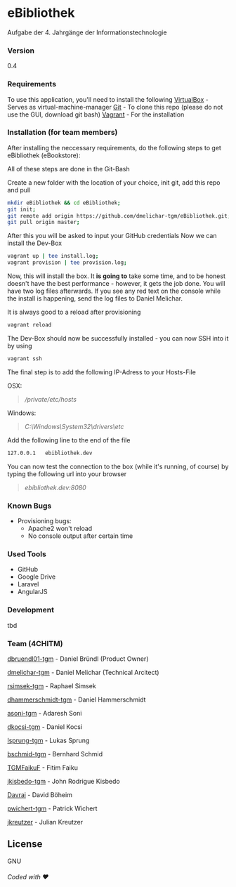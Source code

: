 # eBibliothek
Aufgabe der 4. Jahrgänge der Informationstechnologie
### Version
0.4

### Requirements

To use this application, you'll need to install the following
[VirtualBox] - Serves as virtual-machine-manager
[Git] - To clone this repo (please do not use the GUI, download git bash)
[Vagrant] - For the installation



### Installation (for team members)

After installing the neccessary requirements, do the following steps to get eBibliothek (eBookstore):

All of these steps are done in the Git-Bash

Create a new folder with the location of your choice, init git, add this repo and pull
```sh
mkdir eBibliothek && cd eBibliothek;
git init;
git remote add origin https://github.com/dmelichar-tgm/eBibliothek.git;
git pull origin master;
```
After this you will be asked to input your GitHub credentials
Now we can install the Dev-Box

```sh
vagrant up | tee install.log;
vagrant provision | tee provision.log; 
```
Now, this will install the box. It **is going to** take some time, and to be honest doesn't have the best performance - however, it gets the job done. You will have two log files afterwards. If you see any red text on the console while the install is happening, send the log files to Daniel Melichar.

It is always good to a reload after provisioning
```sh
vagrant reload
```


The Dev-Box should now be successfully installed - you can now SSH into it by using
```sh
vagrant ssh
```

The final step is to add the following IP-Adress to your Hosts-File

OSX:
>  */private/etc/hosts*

Windows:
> *C:\Windows\System32\drivers\etc*

Add the following line to the end of the file
```sh
127.0.0.1 	ebibliothek.dev
```

You can now test the connection to the box (while it's running, of course) by typing the following url into your browser
>	*ebibliothek.dev:8080*


### Known Bugs

- Provisioning bugs:
	- Apache2 won't reload
	- No console output after certain time

### Used Tools

* GitHub
* Google Drive
* Laravel
* AngularJS


### Development

tbd

### Team (4CHITM)

[dbruendl01-tgm] - Daniel Bründl (Product Owner)

[dmelichar-tgm] - Daniel Melichar (Technical Arcitect)

[rsimsek-tgm] - Raphael Simsek

[dhammerschmidt-tgm] - Daniel Hammerschmidt

[asoni-tgm] - Adaresh Soni

[dkocsi-tgm] - Daniel Kocsi

[lsprung-tgm] - Lukas Sprung

[bschmid-tgm] - Bernhard Schmid

[TGMFaikuF] - Fitim Faiku

[jkisbedo-tgm] - John Rodrigue Kisbedo

[Davrai] - David Böheim

[pwichert-tgm] - Patrick Wichert

[jkreutzer] - Julian Kreutzer



License
----

GNU


###### Coded with :heart:

[VirtualBox]:https://www.virtualbox.org/
[Git]:https://git-scm.herokuapp.com/downloads
[Vagrant]:https://www.vagrantup.com/downloads.html
[dbruendl01-tgm]:https://github.com/dbruendl01-tgm
[dmelichar-tgm]:https://github.com/dmelichar-tgm
[rsimsek-tgm]:https://github.com/rsimsek-tgm
[dhammerschmidt-tgm]:https://github.com/dhammerschmidt-tgm
[asoni-tgm]:https://github.com/asoni-tgm
[dkocsi-tgm]:https://github.com/dkocsi-tgm
[lsprung-tgm]:https://github.com/lsprung-tgm
[bschmid-tgm]:https://github.com/bschmid-tgm
[TGMFaikuF]:https://github.com/TGMFaikuF
[jkisbedo-tgm]:https://github.com/jkisbedo-tgm
[Davrai]:https://github.com/Davrai
[pwichert-tgm]:https://github.com/pwichert-tgm
[jkreutzer]:https://github.com/jkreutzer
